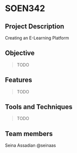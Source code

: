 # SOEN342

## Project Description
Creating an E-Learning Platform

## Objective
> TODO

## Features
> TODO

## Tools and Techniques
> TODO

## Team members
Seina Assadian @seinaas
